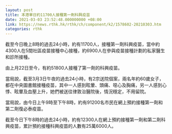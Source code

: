 ```yaml
---
layout: post
title: 本港單日約11700人接種第一劑科興疫苗
date: 2021-03-03 23:52:48.000000000 +08:00
link: https://news.rthk.hk/rthk/ch/component/k2/1578602-20210303.htm
categories: rthk
---
```


截至今日晚上8時的過去24小時，約有11700人，接種第一劑科興疫苗，當中約4300人在5間社區疫苗接種中心接種，約6900人在參與疫苗接種計劃的私家醫生和診所接種。

由上月22日至今，有約51800人接種了第一劑的科興疫苗。

當局說，截至3月3日午夜的過去24小時，有2宗送院個案，兩名年約60歲女子，都在中央圖書館接種疫苗，其中一人感到眩暈、頭痛、噁心及胸痛，另一人感到心悸、眩暈及血壓上升，她們被送往律敦治醫院後，情況穩定，不用留院。

當局說，由今日上午9時至下午8時，約有91200名市民在網上預約接種第一劑和第二劑復必泰疫苗。

截至今日下午8時的過去24小時，約有12300人在網上預約接種第一劑和第二劑科興疫苗，累計預約接種科興疫苗的人數有25萬6000人。
